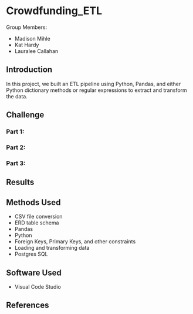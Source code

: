 # Crowdfunding_ETL
Group Members: 
* Madison Mihle 
* Kat Hardy 
* Lauralee Callahan 

## Introduction

In this project, we built an ETL pipeline using Python, Pandas, and either Python dictionary methods or regular expressions to extract and transform the data. 

## Challenge 
### Part 1: 

### Part 2: 

### Part 3: 

## Results 


## Methods Used
* CSV file conversion 
* ERD table schema 
* Pandas 
* Python 
* Foreign Keys, Primary Keys, and other constraints 
* Loading and transforming data 
* Postgres SQL 

## Software Used 
* Visual Code Studio 

## References 
